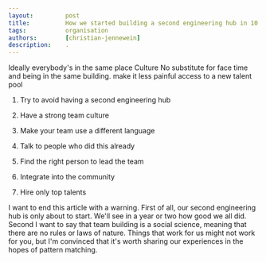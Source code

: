 ```yaml
---
layout:         post
title:          How we started building a second engineering hub in 10 steps
tags:           organisation
authors:        [christian-jennewein]
description:    .
---
```


Ideally everybody's in the same place
Culture
No substitute for face time and being in the same building.
make it less painful
access to a new talent pool

1. Try to avoid having a second engineering hub

2. Have a strong team culture 

3. Make your team use a different language

4. Talk to people who did this already

5. Find the right person to lead the team

6. Integrate into the community

7. Hire only top talents


I want to end this article with a warning. First of all, our second engineering hub is only about to start. We'll see in a year or two how good we all did.
Second I want to say that team building is a social science, meaning that there are no rules or laws of nature. Things that work for us might not work for you, but I'm convinced that it's worth sharing our experiences in the hopes of pattern matching.